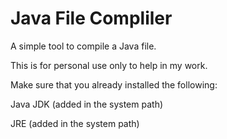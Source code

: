 # Java File Compliler
A simple tool to compile a Java file.


This is for personal use only to help in my work.


Make sure that you already installed the following:


Java JDK (added in the system path)


JRE (added in the system path)
